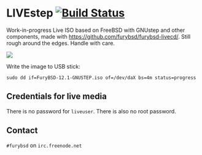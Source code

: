 # LIVEstep [![Build Status](https://api.cirrus-ci.com/github/furybsd/furybsd-livecd.svg)](https://cirrus-ci.com/github/furybsd/furybsd-livecd)

Work-in-progress Live ISO based on FreeBSD with GNUstep and other components, made with https://github.com/furybsd/furybsd-livecd/. Still rough around the edges. Handle with care.

![](https://user-images.githubusercontent.com/2480569/93719645-7ae72180-fb73-11ea-9837-137602f9f83f.png)

Write the image to USB stick:
```
sudo dd if=FuryBSD-12.1-GNUSTEP.iso of=/dev/daX bs=4m status=progress
```

## Credentials for live media

There is no password for `liveuser`. There is also no root password.

## Contact

`#furybsd` on `irc.freenode.net`
